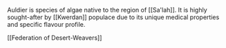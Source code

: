 Auldier is species of algae native to the region of [[Sa'lah]]. It is highly sought-after by [[Kwerdan]] populace due to its unique medical properties and specific flavour profile.

[[Federation of Desert-Weavers]]

